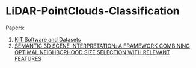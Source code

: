 # LiDAR-PointClouds-Classification











Papers:
1. [KIT Software and Datasets](http://www.ipf.kit.edu/code.php)
2. [SEMANTIC 3D SCENE INTERPRETATION: A FRAMEWORK COMBINING OPTIMAL
NEIGHBORHOOD SIZE SELECTION WITH RELEVANT FEATURES](https://www.isprs-ann-photogramm-remote-sens-spatial-inf-sci.net/II-3/181/2014/isprsannals-II-3-181-2014.pdf)










